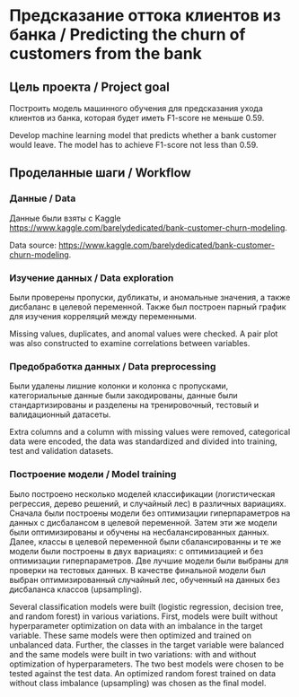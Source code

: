 # Предсказание оттока клиентов из банка / Predicting the churn of customers from the bank

## Цель проекта / Project goal
Построить модель машинного обучения для предсказания ухода клиентов из банка, которая будет иметь F1-score не меньше 0.59.

Develop machine learning model that predicts whether a bank customer would leave. The model has to achieve F1-score not less than 0.59.

## Проделанные шаги / Workflow

### Данные / Data
Данные были взяты с Kaggle https://www.kaggle.com/barelydedicated/bank-customer-churn-modeling.

Data source: https://www.kaggle.com/barelydedicated/bank-customer-churn-modeling.

### Изучение данных / Data exploration
Были проверены пропуски, дубликаты, и аномальные значения, а также дисбаланс в целевой переменной. Также был построен парный график для изучения корреляций между переменными.

Missing values, duplicates, and anomal values were checked. A pair plot was also constructed to examine correlations between variables.

### Предобработка данных / Data preprocessing
Были удалены лишние колонки и колонка с пропусками, категориальные данные были закодированы, данные были стандартизированы и разделены на тренировочный, тестовый и валидационный датасеты.

Extra columns and a column with missing values were removed, categorical data were encoded, the data was standardized and divided into training, test and validation datasets.

### Построение модели / Model training
Было построено несколько моделей классификации (логистическая регрессия, дерево решений, и случайный лес) в различных вариациях. Сначала были построены модели без оптимизации гиперпараметров на данных с дисбалансом в целевой переменной. Затем эти же модели были оптимизированы и обучены на несбалансированных данных. Далее, классы в целевой переменной были сбалансированны и те же модели были построены в двух вариациях: с оптимизацией и без оптимизации гиперпараметров. Две лучшие модели были выбраны для проверки на тестовых данных. В качестве финальной модели был выбран оптимизированный случайный лес, обученный на данных без дисбаланса классов (upsampling).

Several classification models were built (logistic regression, decision tree, and random forest) in various variations. First, models were built without hyperparameter optimization on data with an imbalance in the target variable. These same models were then optimized and trained on unbalanced data. Further, the classes in the target variable were balanced and the same models were built in two variations: with and without optimization of hyperparameters. The two best models were chosen to be tested against the test data. An optimized random forest trained on data without class imbalance (upsampling) was chosen as the final model.
